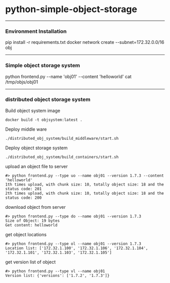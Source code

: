 # python-simple-object-storage

---
### Environment Installation
pip install -r requirements.txt
docker network create --subnet=172.32.0.0/16 obj

---
### Simple object storage system
python frontend.py --name 'obj01' --content 'helloworld'
cat /tmp/objs/obj01

---
### distributed object storage system
Build object system image
```
docker build -t objsystem:latest .
```
Deploy middle ware
```
./distributed_obj_system/build_middleware/start.sh
```
Deploy object storage system
```
./distributed_obj_system/build_containers/start.sh
```
upload an object file to server
```
#> python frontend.py --type uo --name obj01 --version 1.7.3 --content 'helloworld'
1th times upload, with chunk size: 10, totally object size: 18 and the status code: 201
2th times upload, with chunk size: 10, totally object size: 18 and the status code: 200
```
download object from server
```
#> python frontend.py --type do --name obj01 --version 1.7.3
Size of Object: 19 bytes
Get content: helloworld
```
get object locations
```
#> python frontend.py --type ol --name obj01 --version 1.7.3
Location list: ['172.32.1.100', '172.32.1.106', '172.32.1.104', '172.32.1.101', '172.32.1.103', '172.32.1.105']
```
get version list of object
```
#> python frontend.py --type vl --name obj01
Version list: {'versions': ['1.7.2', '1.7.3']}
```
